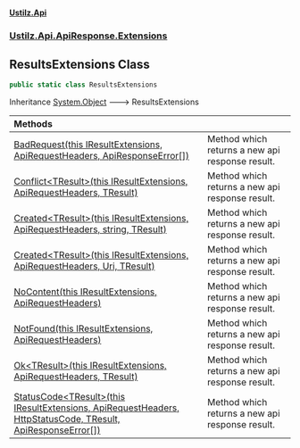 #### [Ustilz.Api](index.md 'index')
### [Ustilz.Api.ApiResponse.Extensions](Ustilz.Api.ApiResponse.Extensions.md 'Ustilz.Api.ApiResponse.Extensions')

## ResultsExtensions Class

```csharp
public static class ResultsExtensions
```

Inheritance [System.Object](https://docs.microsoft.com/en-us/dotnet/api/System.Object 'System.Object') &#129106; ResultsExtensions

| Methods | |
| :--- | :--- |
| [BadRequest(this IResultExtensions, ApiRequestHeaders, ApiResponseError[])](Ustilz.Api.ApiResponse.Extensions.ResultsExtensions.BadRequest(thisMicrosoft.AspNetCore.Http.IResultExtensions,Ustilz.Api.ApiResponse.ApiRequestHeaders,Ustilz.Api.ApiResponse.ApiResponseError[]).md 'Ustilz.Api.ApiResponse.Extensions.ResultsExtensions.BadRequest(this Microsoft.AspNetCore.Http.IResultExtensions, Ustilz.Api.ApiResponse.ApiRequestHeaders, Ustilz.Api.ApiResponse.ApiResponseError[])') | Method which returns a new api response result. |
| [Conflict&lt;TResult&gt;(this IResultExtensions, ApiRequestHeaders, TResult)](Ustilz.Api.ApiResponse.Extensions.ResultsExtensions.Conflict_TResult_(thisMicrosoft.AspNetCore.Http.IResultExtensions,Ustilz.Api.ApiResponse.ApiRequestHeaders,TResult).md 'Ustilz.Api.ApiResponse.Extensions.ResultsExtensions.Conflict<TResult>(this Microsoft.AspNetCore.Http.IResultExtensions, Ustilz.Api.ApiResponse.ApiRequestHeaders, TResult)') | Method which returns a new api response result. |
| [Created&lt;TResult&gt;(this IResultExtensions, ApiRequestHeaders, string, TResult)](Ustilz.Api.ApiResponse.Extensions.ResultsExtensions.Created_TResult_(thisMicrosoft.AspNetCore.Http.IResultExtensions,Ustilz.Api.ApiResponse.ApiRequestHeaders,string,TResult).md 'Ustilz.Api.ApiResponse.Extensions.ResultsExtensions.Created<TResult>(this Microsoft.AspNetCore.Http.IResultExtensions, Ustilz.Api.ApiResponse.ApiRequestHeaders, string, TResult)') | Method which returns a new api response result. |
| [Created&lt;TResult&gt;(this IResultExtensions, ApiRequestHeaders, Uri, TResult)](Ustilz.Api.ApiResponse.Extensions.ResultsExtensions.Created_TResult_(thisMicrosoft.AspNetCore.Http.IResultExtensions,Ustilz.Api.ApiResponse.ApiRequestHeaders,System.Uri,TResult).md 'Ustilz.Api.ApiResponse.Extensions.ResultsExtensions.Created<TResult>(this Microsoft.AspNetCore.Http.IResultExtensions, Ustilz.Api.ApiResponse.ApiRequestHeaders, System.Uri, TResult)') | Method which returns a new api response result. |
| [NoContent(this IResultExtensions, ApiRequestHeaders)](Ustilz.Api.ApiResponse.Extensions.ResultsExtensions.NoContent(thisMicrosoft.AspNetCore.Http.IResultExtensions,Ustilz.Api.ApiResponse.ApiRequestHeaders).md 'Ustilz.Api.ApiResponse.Extensions.ResultsExtensions.NoContent(this Microsoft.AspNetCore.Http.IResultExtensions, Ustilz.Api.ApiResponse.ApiRequestHeaders)') | Method which returns a new api response result. |
| [NotFound(this IResultExtensions, ApiRequestHeaders)](Ustilz.Api.ApiResponse.Extensions.ResultsExtensions.NotFound(thisMicrosoft.AspNetCore.Http.IResultExtensions,Ustilz.Api.ApiResponse.ApiRequestHeaders).md 'Ustilz.Api.ApiResponse.Extensions.ResultsExtensions.NotFound(this Microsoft.AspNetCore.Http.IResultExtensions, Ustilz.Api.ApiResponse.ApiRequestHeaders)') | Method which returns a new api response result. |
| [Ok&lt;TResult&gt;(this IResultExtensions, ApiRequestHeaders, TResult)](Ustilz.Api.ApiResponse.Extensions.ResultsExtensions.Ok_TResult_(thisMicrosoft.AspNetCore.Http.IResultExtensions,Ustilz.Api.ApiResponse.ApiRequestHeaders,TResult).md 'Ustilz.Api.ApiResponse.Extensions.ResultsExtensions.Ok<TResult>(this Microsoft.AspNetCore.Http.IResultExtensions, Ustilz.Api.ApiResponse.ApiRequestHeaders, TResult)') | Method which returns a new api response result. |
| [StatusCode&lt;TResult&gt;(this IResultExtensions, ApiRequestHeaders, HttpStatusCode, TResult, ApiResponseError[])](Ustilz.Api.ApiResponse.Extensions.ResultsExtensions.StatusCode_TResult_(thisMicrosoft.AspNetCore.Http.IResultExtensions,Ustilz.Api.ApiResponse.ApiRequestHeaders,System.Net.HttpStatusCode,TResult,Ustilz.Api.ApiResponse.ApiResponseError[]).md 'Ustilz.Api.ApiResponse.Extensions.ResultsExtensions.StatusCode<TResult>(this Microsoft.AspNetCore.Http.IResultExtensions, Ustilz.Api.ApiResponse.ApiRequestHeaders, System.Net.HttpStatusCode, TResult, Ustilz.Api.ApiResponse.ApiResponseError[])') | Method which returns a new api response result. |
